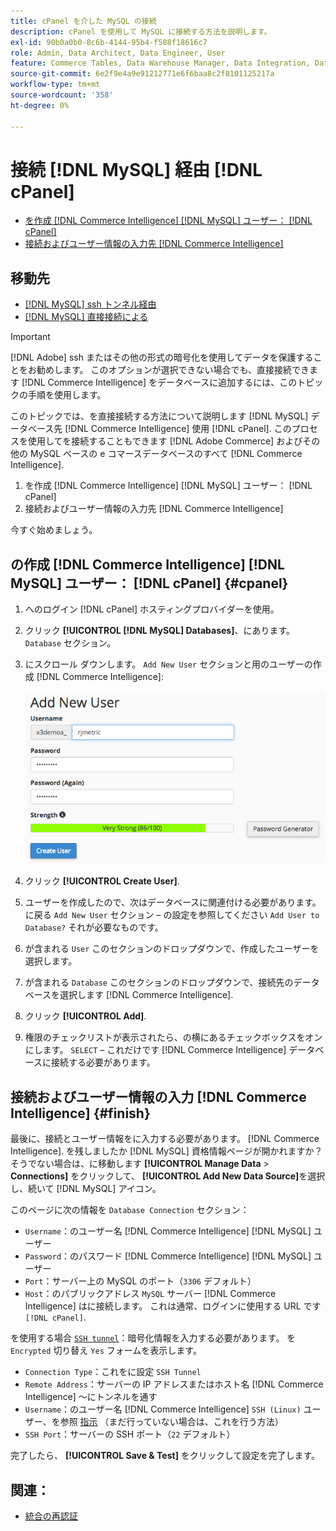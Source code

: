 ```yaml
---
title: cPanel を介した MySQL の接続
description: cPanel を使用して MySQL に接続する方法を説明します。
exl-id: 90b0a0b0-8c6b-4144-95b4-f588f18616c7
role: Admin, Data Architect, Data Engineer, User
feature: Commerce Tables, Data Warehouse Manager, Data Integration, Data Import/Export, SQL Report Builder
source-git-commit: 6e2f9e4a9e91212771e6f6baa8c2f8101125217a
workflow-type: tm+mt
source-wordcount: '358'
ht-degree: 0%

---
```


# 接続 [!DNL MySQL] 経由 [!DNL cPanel]

* [を作成 [!DNL Commerce Intelligence] [!DNL MySQL] ユーザー： [!DNL cPanel]](#cpanel)
* [接続およびユーザー情報の入力先 [!DNL Commerce Intelligence]](#finish)

## 移動先

* [[!DNL MySQL] ssh トンネル経由](../integrations/mysql-via-ssh-tunnel.md)
* [[!DNL MySQL] 直接接続による](../integrations/mysql-via-a-direct-connection.md)

>[!IMPORTANT]
>
>[!DNL Adobe] ssh またはその他の形式の暗号化を使用してデータを保護することをお勧めします。 このオプションが選択できない場合でも、直接接続できます [!DNL Commerce Intelligence] をデータベースに追加するには、このトピックの手順を使用します。

このトピックでは、を直接接続する方法について説明します [!DNL MySQL] データベース先 [!DNL Commerce Intelligence] 使用 [!DNL cPanel]. このプロセスを使用してを接続することもできます [!DNL Adobe Commerce] およびその他の MySQL ベースの e コマースデータベースのすべて [!DNL Commerce Intelligence].

1. を作成 [!DNL Commerce Intelligence] [!DNL MySQL] ユーザー： [!DNL cPanel]
1. 接続およびユーザー情報の入力先 [!DNL Commerce Intelligence]

今すぐ始めましょう。

## の作成 [!DNL Commerce Intelligence] [!DNL MySQL] ユーザー： [!DNL cPanel] {#cpanel}

1. へのログイン [!DNL cPanel] ホスティングプロバイダーを使用。
1. クリック **[!UICONTROL [!DNL MySQL] Databases]**、にあります。 `Database` セクション。
1. にスクロール ダウンします。 `Add New User` セクションと用のユーザーの作成 [!DNL Commerce Intelligence]:

   ![](../../../assets/create-mbi-mysql-user-cpanel.png)

1. クリック **[!UICONTROL Create User]**.
1. ユーザーを作成したので、次はデータベースに関連付ける必要があります。 に戻る `Add New User` セクション – の設定を参照してください `Add User to Database?` それが必要なものです。
1. が含まれる `User` このセクションのドロップダウンで、作成したユーザーを選択します。
1. が含まれる `Database` このセクションのドロップダウンで、接続先のデータベースを選択します [!DNL Commerce Intelligence].
1. クリック **[!UICONTROL Add]**.
1. 権限のチェックリストが表示されたら、の横にあるチェックボックスをオンにします。 `SELECT`  – これだけです [!DNL Commerce Intelligence] データベースに接続する必要があります。

## 接続およびユーザー情報の入力 [!DNL Commerce Intelligence] {#finish}

最後に、接続とユーザー情報をに入力する必要があります。 [!DNL Commerce Intelligence]. を残しましたか [!DNL MySQL] 資格情報ページが開かれますか？ そうでない場合は、に移動します **[!UICONTROL Manage Data** > **Connections]** をクリックして、 **[!UICONTROL Add New Data Source]**&#x200B;を選択し、続いて [!DNL MySQL] アイコン。

このページに次の情報を `Database Connection` セクション：

* `Username`：のユーザー名 [!DNL Commerce Intelligence] [!DNL MySQL] ユーザー
* `Password`：のパスワード [!DNL Commerce Intelligence] [!DNL MySQL] ユーザー
* `Port`：サーバー上の MySQL のポート（`3306` デフォルト）
* `Host`：のパブリックアドレス `MySQL` サーバー [!DNL Commerce Intelligence] はに接続します。 これは通常、ログインに使用する URL です `[!DNL cPanel]`.

を使用する場合 [`SSH tunnel`](../integrations/mysql-via-ssh-tunnel.md)：暗号化情報を入力する必要があります。 を `Encrypted` 切り替え `Yes` フォームを表示します。

* `Connection Type`：これをに設定 `SSH Tunnel`
* `Remote Address`：サーバーの IP アドレスまたはホスト名 [!DNL Commerce Intelligence] ～にトンネルを通す
* `Username`：のユーザー名 [!DNL Commerce Intelligence] `SSH (Linux)` ユーザー、を参照 [指示](../../../data-analyst/importing-data/integrations/mysql-via-ssh-tunnel.md) （まだ行っていない場合は、これを行う方法）
* `SSH Port`：サーバーの SSH ポート（`22` デフォルト）

完了したら、 **[!UICONTROL Save & Test]** をクリックして設定を完了します。

## 関連：

* [統合の再認証](https://experienceleague.adobe.com/docs/commerce-knowledge-base/kb/how-to/mbi-reauthenticating-integrations.html)
